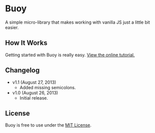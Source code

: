 # Buoy
A simple micro-library that makes working with vanilla JS just a little bit easier.

## How It Works
Getting started with Buoy is really easy. [View the online tutorial.](http://cferdinandi.github.io/buoy/)

## Changelog
* v1.1 (August 27, 2013)
  * Added missing semicolons.
* v1.0 (August 26, 2013)
  * Initial release.

## License
Buoy is free to use under the [MIT License](http://gomakethings.com/mit/).
